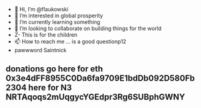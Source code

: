 - 👋 Hi, I’m @flaukowski
- 👀 I’m interested in global prosperity
- 🌱 I’m currently learning something
- 💞️ I’m looking to collaborate on building things for the world
- Z- This is for the children
- 📫 How to reach me ... is a good questionp12
- pawwword Saintnick

donations go here for eth  0x3e4dFF8955C0Da6fa9709E1bdDb092D580Fb2304
              here for N3  NRTAqoqs2mUqgycYGEdpr3Rg6SUBphGWNY
- 

<!---
flaukowski/flaukowski is a ✨ special ✨ repository because its `README.md` (this file) appears on your GitHub profile.
You can click the Preview link to take a look at your changes.
--->
